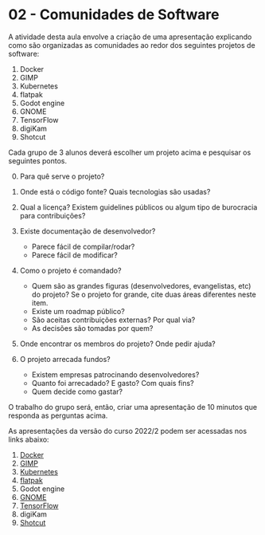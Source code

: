 # 02 - Comunidades de Software

A atividade desta aula envolve a criação de uma apresentação explicando como são organizadas as comunidades ao redor dos seguintes projetos de software:

1.  Docker
2.  GIMP
3.  Kubernetes
4.  flatpak
5.  Godot engine
6.  GNOME
7.  TensorFlow
8.  digiKam
9.  Shotcut

Cada grupo de 3 alunos deverá escolher um projeto acima e pesquisar os seguintes
pontos.

0.  Para quê serve o projeto?
1.  Onde está o código fonte? Quais tecnologias são usadas?
2.  Qual a licença? Existem guidelines públicos ou algum tipo de
    burocracia para contribuições?
3.  Existe documentação de desenvolvedor?
    -   Parece fácil de compilar/rodar?
    -   Parece fácil de modificar?
4.  Como o projeto é comandado?

    -   Quem são as grandes figuras (desenvolvedores, evangelistas,
        etc) do projeto? Se o projeto for grande, cite duas áreas
        diferentes neste item.
    -   Existe um roadmap público?
    -   São aceitas contribuições externas? Por qual via?
    -   As decisões são tomadas por quem?

5.  Onde encontrar os membros do projeto? Onde pedir ajuda?
6.  O projeto arrecada fundos?
    -   Existem empresas patrocinando desenvolvedores?
    -   Quanto foi arrecadado? E gasto? Com quais fins?
    -   Quem decide como gastar?

O trabalho do grupo será, então, criar uma apresentação de 10 minutos que responda as perguntas acima.

As apresentações da versão do curso 2022/2 podem ser acessadas nos links abaixo: 

1.  [Docker](../../apresentacoes/2022/ApresDocker.pdf)
2.  [GIMP](../../apresentacoes/2022/GIMP.pdf)
3.  [Kubernetes](../../apresentacoes/2022/Kubernetes.pdf)
4.  [flatpak](../../apresentacoes/2022/flatpak.pdf)
5.  Godot engine
6.  [GNOME](../../apresentacoes/2022/gnome.pdf)
7.  [TensorFlow](../../apresentacoes/2022/tensorflow.pdf)
8.  digiKam
9.  [Shotcut](../../apresentacoes/2022/ShotCut.pdf)
